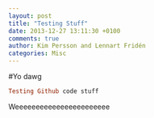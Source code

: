 ```yaml
---
layout: post
title: "Testing Stuff"
date: 2013-12-27 13:11:30 +0100
comments: true
author: Kim Persson and Lennart Fridén
categories: Misc
---
```


#Yo dawg

```ruby
Testing Github code stuff
```

Weeeeeeeeeeeeeeeeeeeeeee


